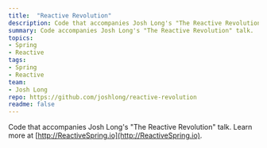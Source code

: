 ```yaml
---
title:  "Reactive Revolution"
description: Code that accompanies Josh Long's "The Reactive Revolution" talk.
summary: Code accompanies Josh Long's "The Reactive Revolution" talk.
topics:
- Spring
- Reactive
tags:
- Spring
- Reactive
team:
- Josh Long
repo: https://github.com/joshlong/reactive-revolution
readme: false
---
```


Code that accompanies Josh Long's "The Reactive Revolution" talk. Learn more at [http://ReactiveSpring.io](http://ReactiveSpring.io).